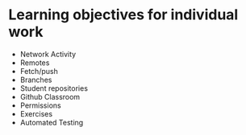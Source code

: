 # Learning objectives for individual work

* Network Activity
* Remotes
* Fetch/push
* Branches
* Student repositories
* Github Classroom
* Permissions
* Exercises
* Automated Testing
